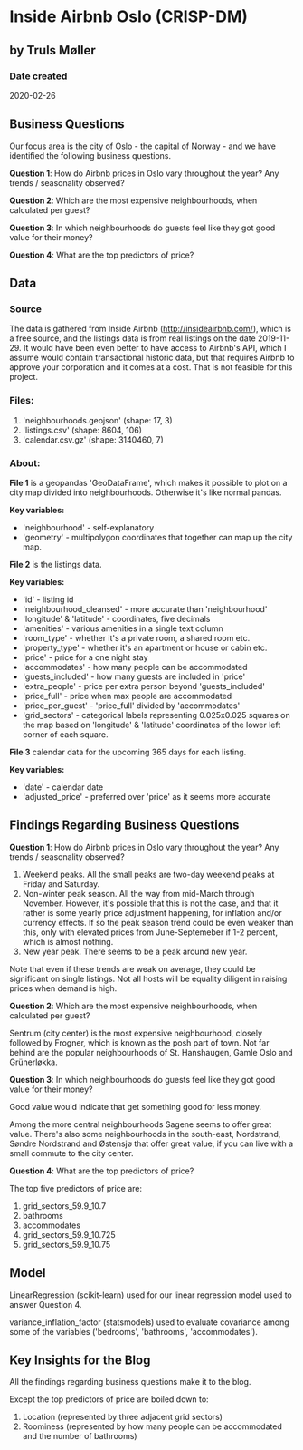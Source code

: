 # Inside Airbnb Oslo (CRISP-DM)
## by Truls Møller

### Date created
2020-02-26

## Business Questions
Our focus area is the city of Oslo - the capital of Norway - and we have identified the following business questions.

**Question 1**: How do Airbnb prices in Oslo vary throughout the year? Any trends / seasonality observed?

**Question 2**: Which are the most expensive neighbourhoods, when calculated per guest?

**Question 3**: In which neighbourhoods do guests feel like they got good value for their money?

**Question 4**: What are the top predictors of price?

## Data

### Source
The data is gathered from Inside Airbnb (http://insideairbnb.com/), which is a free source, and the listings data is from real listings on the date 2019-11-29. It would have been even better to have access to Airbnb's API, which I assume would contain transactional historic data, but that requires Airbnb to approve your corporation and it comes at a cost. That is not feasible for this project.

### Files:
1. 'neighbourhoods.geojson' (shape: 17, 3)
2. 'listings.csv' (shape: 8604, 106)
3. 'calendar.csv.gz' (shape: 3140460, 7)

### About:
**File 1** is a geopandas 'GeoDataFrame', which makes it possible to plot on a city map divided into neighbourhoods. Otherwise it's like normal pandas.

**Key variables:**
- 'neighbourhood' - self-explanatory
- 'geometry' - multipolygon coordinates that together can map up the city map.

**File 2** is the listings data.

**Key variables:**
- 'id' - listing id
- 'neighbourhood_cleansed' - more accurate than 'neighbourhood'
- 'longitude' & 'latitude' - coordinates, five decimals
- 'amenities' - various amenities in a single text column
- 'room_type' - whether it's a private room, a shared room etc.
- 'property_type' - whether it's an apartment or house or cabin etc.
- 'price' - price for a one night stay
- 'accommodates' - how many people can be accommodated
- 'guests_included' - how many guests are included in 'price'
- 'extra_people' - price per extra person beyond 'guests_included'
- 'price_full' - price when max people are accommodated
- 'price_per_guest' - 'price_full' divided by 'accommodates'
- 'grid_sectors' - categorical labels representing 0.025x0.025 squares on the map based on 'longitude' & 'latitude' coordinates of the lower left corner of each square.

**File 3** calendar data for the upcoming 365 days for each listing.

**Key variables:**
- 'date' - calendar date
- 'adjusted_price' - preferred over 'price' as it seems more accurate


## Findings Regarding Business Questions

**Question 1**: How do Airbnb prices in Oslo vary throughout the year? Any trends / seasonality observed?

1. Weekend peaks. All the small peaks are two-day weekend peaks at Friday and Saturday.
2. Non-winter peak season. All the way from mid-March through November. However, it's possible that this is not the case, and that it rather is some yearly price adjustment happening, for inflation and/or currency effects. If so the peak season trend could be even weaker than this, only with elevated prices from June-Septemeber if 1-2 percent, which is almost nothing.
3. New year peak. There seems to be a peak around new year.

Note that even if these trends are weak on average, they could be significant on single listings. Not all hosts will be equality diligent in raising prices when demand is high.

**Question 2**: Which are the most expensive neighbourhoods, when calculated per guest?

Sentrum (city center) is the most expensive neighbourhood, closely followed by Frogner, which is known as the posh part of town. Not far behind are the popular neighbourhoods of St. Hanshaugen, Gamle Oslo and Grünerløkka.

**Question 3**: In which neighbourhoods do guests feel like they got good value for their money?

Good value would indicate that get something good for less money.

Among the more central neighbourhoods Sagene seems to offer great value. There's also some neighbourhoods in the south-east, Nordstrand, Søndre Nordstrand and Østensjø that offer great value, if you can live with a small commute to the city center.

**Question 4**: What are the top predictors of price?

The top five predictors of price are:
1. grid_sectors_59.9_10.7
2. bathrooms
3. accommodates
4. grid_sectors_59.9_10.725
5. grid_sectors_59.9_10.75

## Model

LinearRegression (scikit-learn) used for our linear regression model used to answer Question 4.

variance_inflation_factor (statsmodels) used to evaluate covariance among some of the variables ('bedrooms', 'bathrooms', 'accommodates').

## Key Insights for the Blog

All the findings regarding business questions make it to the blog.

Except the top predictors of price are boiled down to:

1. Location (represented by three adjacent grid sectors)
2. Roominess (represented by how many people can be accommodated and the number of bathrooms)

